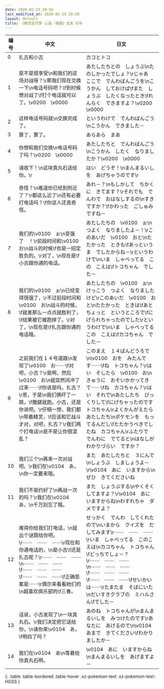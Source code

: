 ```yaml
---
date: 2020-02-23 20:56
last_modified_at: 2020-02-25 20:50
layout: default
title: 《精灵宝可梦 心金／魂银》文本 670
---
```

| 编号 | 中文 | 日文 |
| ---- | ---- | ---- |
| 0 | 扎古和小古 | カコとトコ |
| 1 | 是不是很享受\n和我们的这场对战呀？\r那我们现在交换一下\n电话号码吧？\f到时候想对战了\f打个电话就可以了。\v0200　\x0000 | あたしたちとの　しょうぶ\nたのしかったでしょ？\rじゃあ　ここで　でんわばんごうを\nこうかん　しておけば\fまた　しょうぶ　したくなったとき\fれんらく　できますよ？\v0200　\x0000 |
| 2 | 这样电话号码就\n交换完成了。 | というわけで　でんわばんごう\nこうかん　できました－ |
| 3 | 算了，算了。 | あらあら　まあ |
| 4 | 你想和我们交换\n电话号码了吗？\v0200　\x0000 | あたしたちと　でんわばんごう\nこうかん　したく　なりましたか？\v0200　\x0000 |
| 5 | 请收下！\n这块真丸石送给你。\r | はい　どうぞ！\nまんまるいしを　あげちゃうのです\r |
| 6 | 奇怪？\n难道你已经到附近了？\r都这么近了\n还有必要打电话吗？\f你这人还真奇怪。 | あれ－？\nもしかして　ちかくに　きてます？\rそれでも　でんわで　おはなしするの\nすきですか？\fかわった　ごしゅみ　ですね－ |
| 7 | 我们的\v0100　ぉ\n变强了　！\r前段时间和\v0100　お\n战斗的时候\f也是一招定胜负的。\r对了，\n现在是\f小古跟你通的电话。 | あたしたちの　\v0100　ぉ\nつよく　なりましたよ－！\rこのあいだ　\v0100　おと\nたたかった　ときも\fあっというま　でしたからね－\rというわけで\nいま　しゃべってる　この　こえは\fトコちゃん　でした－ |
| 8 | 我们的\v0100　ぉ\n已经变得很强了，\r不过前段时间和\v0100　お\n战斗的时候，\f就差那么一点点就胜利了，\f结果被它被跑掉了。\r对了，\n现在是\f扎古跟你通的电话哦。 | あたしたちの　\v0100　ぉ\nけっこう　つよく　なりましたけど\rこのあいだ　\v0100　おと\nたたかった　ときは\fあと　ちょっと　というところで\fにげられちゃったのでした\rというわけで\nいま　しゃべってる　この　こえは\fカコちゃん　でした－ |
| 9 | 之前我们在１４号道路\n发现了\v0100　お⋯⋯\f对吧，小古？\r是啊，然后\v0100　お\n就突然间冲了过来⋯⋯\f你说是吗，扎古？\r恩，于是\n我们俩吓了一跳，\f撒腿就跑。小古，还是你说吧。\r仔细一想，我们都\n带着精灵，\f应该和它战斗才对，对吧，扎古？\r我们两个打电话\n是不是让你很混乱？ | このまえ　１４ばんどうろで\n\v0100　おを　みたんです⋯⋯\fね　トコちゃん？\rはい　そしたら　\v0100　お\nきゅうに　おそいかかってきて⋯⋯\fね　カコちゃん？\rはい　それで\nあたしたち　びっくりして\fにげちゃったのです　トコちゃん\rよくかんがえたら　あたしたち\nポケモンを　もってるんだし\fたたかうべきでしたね　カコちゃん\rふたりで　でんわに　でてると\nはなしが　わかりづらい　ですか？ |
| 10 | 我们三个\n再来一次对战吧。\r我们在\v0104　あ，\n你一定要来哦。 | また　あたしたちと　３にんで\nしょうぶ　しましょうよ－\r\v0104　あに　いますから\nぜひ　きてくださいね |
| 11 | 我们不是约好了\n再战一次的吗？\r我们在\v0104　あ，\n千万别忘了哦。 | また　しょうぶする\nやくそく　してますよ？\r\v0104　あに　いますからね\nわすれちゃ　ダメですよ？ |
| 12 | 难得你给我们打电话，\n就出个谜题给你吧。\r⋯⋯　⋯⋯　⋯⋯\r现在和你通电话的，\n是小古\f还是扎古呢？\r⋯⋯　⋯⋯　⋯⋯\n⋯⋯　⋯⋯　⋯⋯\f⋯⋯　⋯⋯　⋯⋯\f⋯⋯　⋯⋯　⋯⋯\f正确答案是⋯⋯\r偶尔来看看她们的\n超喜欢俱乐部的\f三春。 | せっかく　でんわ　してくれたので\nいまから　クイズを　だしてみます\r⋯⋯　⋯⋯　⋯⋯\rいま　しゃべってる　このこえは\nカコちゃん　トコちゃん\fどっちでしょ－？\r⋯⋯　⋯⋯　⋯⋯\n⋯⋯　⋯⋯　⋯⋯\f⋯⋯　⋯⋯　⋯⋯\f⋯⋯　⋯⋯　⋯⋯\fせいかいは⋯⋯\rたまたま　そばにいた\nだいすきクラブの　ミハルさん\fでした－ |
| 13 | 话说，小古发现了\n一块真丸石。\r我们决定把它送给你，\n请你来\v0104　あ，\f明白了吗？ | あのね　トコちゃんが\nまんまるいしを　みつけたのです\rあなたに　あげるので\n\v0104　あまで　きてください\fわかりましたか－ |
| 14 | 我们在\v0104　あ\n等着给你真丸石啊。 | \v0104　あに　いますからね\nまんまるいしを　あげますよ－ |
{: .table .table-bordered .table-hover .xz-pokemon-text .xz-pokemon-text-HGSS }
